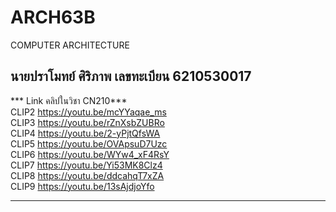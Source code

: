 # ARCH63B
COMPUTER ARCHITECTURE  

นายปราโมทย์ ศิริภาพ  เลขทะเบียน 6210530017
----------------------------

*** Link คลิปในวิชา CN210***  
CLIP2 https://youtu.be/mcYYaqae_ms  
CLIP3 https://youtu.be/rZnXsbZUBRo  
CLIP4 https://youtu.be/2-yPjtQfsWA  
CLIP5 https://youtu.be/OVApsuD7Uzc  
CLIP6 https://youtu.be/WYw4_xF4RsY  
CLIP7 https://youtu.be/Yi53MK8Clz4  
CLIP8 https://youtu.be/ddcahqT7xZA  
CLIP9 https://youtu.be/13sAjdjoYfo

----------------------------------
